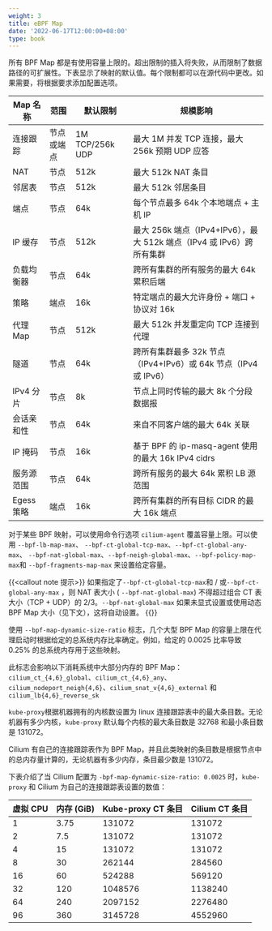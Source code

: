 ```yaml
---
weight: 3
title: eBPF Map
date: '2022-06-17T12:00:00+08:00'
type: book
---
```


所有 BPF Map 都是有使用容量上限的。超出限制的插入将失败，从而限制了数据路径的可扩展性。下表显示了映射的默认值。每个限制都可以在源代码中更改。如果需要，将根据要求添加配置选项。

| Map 名称   | 范围       | 默认限制        | 规模影响                                                     |
| ---------- | ---------- | --------------- | ------------------------------------------------------------ |
| 连接跟踪   | 节点或端点 | 1M TCP/256k UDP | 最大 1M 并发 TCP 连接，最大 256k 预期 UDP 应答               |
| NAT        | 节点       | 512k            | 最大 512k NAT 条目                                           |
| 邻居表     | 节点       | 512k            | 最大 512k 邻居条目                                           |
| 端点       | 节点       | 64k             | 每个节点最多 64k 个本地端点 + 主机 IP                        |
| IP 缓存    | 节点       | 512k            | 最大 256k 端点（IPv4+IPv6），最大 512k 端点（IPv4 或 IPv6）跨所有集群 |
| 负载均衡器 | 节点       | 64k             | 跨所有集群的所有服务的最大 64k 累积后端                      |
| 策略       | 端点       | 16k             | 特定端点的最大允许身份 + 端口 + 协议对 16k                   |
| 代理 Map   | 节点       | 512k            | 最大 512k 并发重定向 TCP 连接到代理                          |
| 隧道       | 节点       | 64k             | 跨所有集群最多 32k 节点（IPv4+IPv6）或 64k 节点（IPv4 或 IPv6） |
| IPv4 分片  | 节点       | 8k              | 节点上同时传输的最大 8k 个分段数据报                         |
| 会话亲和性 | 节点       | 64k             | 来自不同客户端的最大 64k 关联                                |
| IP 掩码    | 节点       | 16k             | 基于 BPF 的 ip-masq-agent 使用的最大 16k IPv4 cidrs          |
| 服务源范围 | 节点       | 64k             | 跨所有服务的最大 64k 累积 LB 源范围                          |
| Egess 策略 | 端点       | 16k             | 跨所有集群的所有目标 CIDR 的最大 16k 端点                    |

对于某些 BPF 映射，可以使用命令行选项 `cilium-agent` 覆盖容量上限。可以使用 `--bpf-lb-map-max`、 `--bpf-ct-global-tcp-max`、`--bpf-ct-global-any-max`、 `--bpf-nat-global-max`、`--bpf-neigh-global-max`、`--bpf-policy-map-max`和 `--bpf-fragments-map-max` 来设置给定容量。

{{<callout note 提示>}}
如果指定了`--bpf-ct-global-tcp-max`和 / 或`--bpf-ct-global-any-max` ，则 NAT 表大小 ( `--bpf-nat-global-max`) 不得超过组合 CT 表大小（TCP + UDP）的 2/3。`--bpf-nat-global-max` 如果未显式设置或使用动态 BPF Map 大小（见下文），这将自动设置。
{{</callout>}}

使用 `--bpf-map-dynamic-size-ratio` 标志，几个大型 BPF Map 的容量上限在代理启动时根据给定的总系统内存比率确定。例如，给定的 0.0025 比率导致 0.25% 的总系统内存用于这些映射。

此标志会影响以下消耗系统中大部分内存的 BPF Map： `cilium_ct_{4,6}_global`、`cilium_ct_{4,6}_any`、 `cilium_nodeport_neigh{4,6}`、`cilium_snat_v{4,6}_external` 和 `cilium_lb{4,6}_reverse_sk`

`kube-proxy`根据机器拥有的内核数设置为 linux 连接跟踪表中的最大条目数。无论机器有多少内核，`kube-proxy` 默认每个内核的最大条目数是 32768 和最小条目数是 131072。

Cilium 有自己的连接跟踪表作为 BPF Map，并且此类映射的条目数是根据节点中的总内存量计算的，无论机器有多少内存，条目最少数是 131072。

下表介绍了当 Cilium 配置为 `-bpf-map-dynamic-size-ratio: 0.0025` 时，`kube-proxy` 和 Cilium 为自己的连接跟踪表设置的数值：

| 虚拟 CPU | 内存 (GiB) | Kube-proxy CT 条目 | Cilium CT 条目 |
| -------- | ---------- | ------------------ | -------------- |
| 1        | 3.75       | 131072             | 131072         |
| 2        | 7.5        | 131072             | 131072         |
| 4        | 15         | 131072             | 131072         |
| 8        | 30         | 262144             | 284560         |
| 16       | 60         | 524288             | 569120         |
| 32       | 120        | 1048576            | 1138240        |
| 64       | 240        | 2097152            | 2276480        |
| 96       | 360        | 3145728            | 4552960        |
